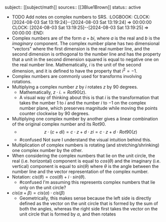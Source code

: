 subject:: [[subject/math]]
sources:: [[3Blue1Brown]]
status:: active

- TODO Add notes on complex numbers to SRS.
  :LOGBOOK:
  CLOCK: [2024-08-03 Sat 13:19:24]--[2024-08-03 Sat 13:19:24] =>  00:00:00
  CLOCK: [2024-08-03 Sat 13:19:25]--[2024-08-03 Sat 13:19:25] =>  00:00:00
  :END:
- Complex numbers are of the form $a + bi$, where $a$ is the real and $b$ is the *imaginary* component. The complex number plane has two dimensional "vectors" where the first dimension is the real number line, and the second dimension is orthogonal to the number line and has the property that a unit in the second dimension squared is equal to negative one on the real number line. Mathematically, $i$ is the unit of the second dimension, and it is defined to have the property that $i^2 = -1$.
- Complex numbers are commonly used for transforms involving rotations.
- Multiplying a complex number $z$ by $i$ rotates $z$ by 90 degrees.
	- Mathematically, $z \cdot i. =Rot90(z)$.
	- A visual way of thinking about this is that $i$ is the transformation that takes the number 1 to $i$ and the number $i$ to $-1$ on the complex number plane, which preserves magnitude while moving the points counter clockwise by 90 degrees.
- Multiplying one complex number by another gives a linear combination of the original complex number and its Rot90.
	- $$
	  z \cdot (c + di) = c \cdot z + d \cdot zi = c \cdot z + d \cdot Rot90(z)
	  $$
	- #confused Not sure I understand the visual intuition behind this.
- Multiplication of complex numbers is rotating (and stretching/shrinking) one complex number by the other.
- When considering the complex numbers that lie on the unit circle, the real (i.e. horizontal) component is equal to $cos(\theta)$ and the imaginary (i.e. vertical) component is equal to $sin(\theta)$ where $\theta$ is the angle between the number line and the vector representation of the complex number.
- Notation: $cis(\theta) = cos(\theta) + i \cdot sin(\theta)$.
	- #confused I'm assuming this represents complex numbers that lie only on the unit circle?
- $cis(\alpha + \beta) = cis(\alpha) \cdot cis(\beta)$
	- Geometrically, this makes sense because the left side is directly defined as the vector on the unit circle that is formed by the sum of both the angles, whereas the right side first takes the vector on the unit circle that is formed by $\alpha$, and then rotates